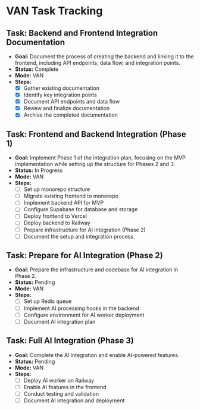 # VAN Task Tracking

## Task: Backend and Frontend Integration Documentation

- **Goal:** Document the process of creating the backend and linking it to the frontend, including API endpoints, data flow, and integration points.
- **Status:** Complete
- **Mode:** VAN
- **Steps:**
  - [x] Gather existing documentation
  - [x] Identify key integration points
  - [x] Document API endpoints and data flow
  - [x] Review and finalize documentation
  - [x] Archive the completed documentation

## Task: Frontend and Backend Integration (Phase 1)

- **Goal:** Implement Phase 1 of the integration plan, focusing on the MVP implementation while setting up the structure for Phases 2 and 3.
- **Status:** In Progress
- **Mode:** VAN
- **Steps:**
  - [ ] Set up monorepo structure
  - [ ] Migrate existing frontend to monorepo
  - [ ] Implement backend API for MVP
  - [ ] Configure Supabase for database and storage
  - [ ] Deploy frontend to Vercel
  - [ ] Deploy backend to Railway
  - [ ] Prepare infrastructure for AI integration (Phase 2)
  - [ ] Document the setup and integration process

## Task: Prepare for AI Integration (Phase 2)

- **Goal:** Prepare the infrastructure and codebase for AI integration in Phase 2.
- **Status:** Pending
- **Mode:** VAN
- **Steps:**
  - [ ] Set up Redis queue
  - [ ] Implement AI processing hooks in the backend
  - [ ] Configure environment for AI worker deployment
  - [ ] Document AI integration plan

## Task: Full AI Integration (Phase 3)

- **Goal:** Complete the AI integration and enable AI-powered features.
- **Status:** Pending
- **Mode:** VAN
- **Steps:**
  - [ ] Deploy AI worker on Railway
  - [ ] Enable AI features in the frontend
  - [ ] Conduct testing and validation
  - [ ] Document AI integration and deployment
